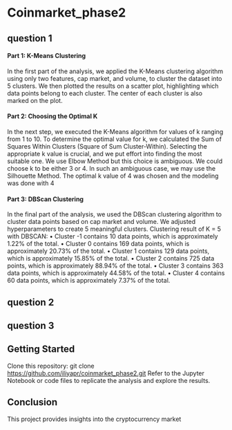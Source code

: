 # Coinmarket_phase2
## question 1 
#### Part 1: K-Means Clustering
In the first part of the analysis, we applied the K-Means clustering algorithm using only two features, cap market, and volume, to cluster the dataset into 5 clusters. We then plotted the results on a scatter plot, highlighting which data points belong to each cluster. The center of each cluster is also marked on the plot.
#### Part 2: Choosing the Optimal K
In the next step, we executed the K-Means algorithm for values of k ranging from 1 to 10. To determine the optimal value for k, we calculated the Sum of Squares Within Clusters (Square of Sum Cluster-Within). Selecting the appropriate k value is crucial, and we put effort into finding the most suitable one. We use Elbow Method but this choice is ambiguous. We could choose k to be either 3 or 4. In such an ambiguous case, we may use the Silhouette Method. The optimal k value of 4 was chosen and the modeling was done with 4
#### Part 3: DBScan Clustering
In the final part of the analysis, we used the DBScan clustering algorithm to cluster data points based on cap market and volume. We adjusted hyperparameters to create 5 meaningful clusters. 
Clustering result of K = 5  with DBSCAN:
•	Cluster -1 contains 10 data points, which is approximately 1.22% of the total.
•	Cluster 0 contains 169 data points, which is approximately 20.73% of the total.
•	Cluster 1 contains 129 data points, which is approximately 15.85% of the total.
•	Cluster 2 contains 725 data points, which is approximately 88.94% of the total.
•	Cluster 3 contains 363 data points, which is approximately 44.58% of the total.
•	Cluster 4 contains 60 data points, which is approximately 7.37% of the total.

## question 2



## question 3




## Getting Started
Clone this repository:
git clone https://github.com/iliyapr/coinmarket_phase2.git
Refer to the Jupyter Notebook or code files to replicate the analysis and explore the results.


## Conclusion

This project provides insights into the cryptocurrency market 
